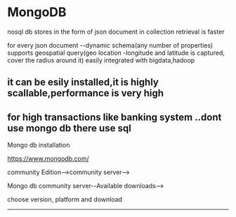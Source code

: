 # MongoDB

nosql db
stores in the form of json document in collection
retrieval is faster

for every json document --dynamic schema(any number of properties)
supports geospatial query(geo location -longitude and latitude is captured, cover the radius around it)
easily integrated with bigdata,hadoop

it can be esily installed,it is highly scallable,performance is very high
----------
for high transactions like banking system ..dont use mongo db 
there use sql 
--------------------------------------------------------------------------

Mongo db installation

https://www.mongodb.com/

community Edition-->community server-->

Mongo db community server--Available downloads-->

choose version, platform and download 

---------------------------
